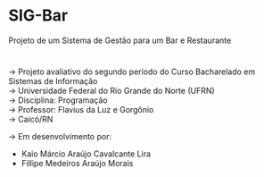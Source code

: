 # SIG-Bar
Projeto de um Sistema de Gestão para um Bar e Restaurante

#

-> Projeto avaliativo do segundo período do Curso Bacharelado em Sistemas de Informação \
-> Universidade Federal do Rio Grande do Norte (UFRN)\
-> Disciplina: Programação \
-> Professor: Flavius da Luz e Gorgônio \
-> Caicó/RN 

-> Em desenvolvimento por: 
  - Kaio Márcio Araújo Cavalcante Lira 
  - Fillipe Medeiros Araújo Morais 
